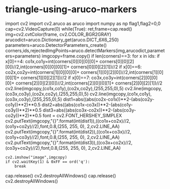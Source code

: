 # triangle-using-aruco-markers
import cv2
import cv2.aruco as aruco
import numpy as np
flag1,flag2=0,0
cap=cv2.VideoCapture(0)
while(True):
    ret,frame=cap.read()
    img=cv2.cvtColor(frame, cv2.COLOR_BGR2GRAY)
    arucodict=aruco.Dictionary_get(aruco.DICT_6X6_250)
    parameters=aruco.DetectorParameters_create()
    corners,ids,rejectedImgPoints=aruco.detectMarkers(img,arucodict,parameters=parameters)
    imgcopy=frame.copy()
    if len(corners)==3:
        for x in ids:
            if x[0]==4:
                co1x,co1y=int(corners[0][0][0][0]+ corners[0][0][2][0])//2,int(corners[0][0][0][1]+ corners[0][0][2][1])//2
            if x[0]==6:
                co2x,co2y=int(corners[1][0][0][0]+ corners[1][0][2][0])//2,int(corners[1][0][0][1]+ corners[1][0][2][1])//2
            if x[0]==7:
                co3x,co3y=int(corners[2][0][0][0]+ corners[2][0][2][0])//2,int(corners[2][0][0][1]+ corners[2][0][2][1])//2
        cv2.line(imgcopy,(co1x,co1y),(co2x,co2y),(255,255,0),5)
        cv2.line(imgcopy,(co3x,co3y),(co2x,co2y),(255,255,0),5)
        cv2.line(imgcopy,(co1x,co1y),(co3x,co3y),(255,255,0),5)
        dist1=abs((abs(co2x-co1x))**2-(abs(co2y-co1y))**2)**0.5
        dist2=abs((abs(co1x-co3x))**2-(abs(co1y-co3y))**2)**0.5
        dist3=abs((abs(co3x-co2x))**2-(abs(co3y-co2y))**2)**0.5
        font = cv2.FONT_HERSHEY_SIMPLEX
        cv2.putText(imgcopy,"{}".format(int(dist1)),((co1x+co2x)//2,(co1y+co2y)//2),font,0.8,(255, 255, 0), 2,cv2.LINE_AA)
        cv2.putText(imgcopy,"{}".format(int(dist2)),((co1x+co3x)//2,(co1y+co3y)//2),font,0.8,(255, 255, 0), 2,cv2.LINE_AA)
        cv2.putText(imgcopy,"{}".format(int(dist3)),((co3x+co2x)//2,(co3y+co2y)//2),font,0.8,(255, 255, 0), 2,cv2.LINE_AA)
        
    cv2.imshow("image",imgcopy)
    if cv2.waitKey(1) & 0xFF == ord('q'):
        break
cap.release()
cv2.destroyAllWindows()
cap.release()
cv2.destroyAllWindows()
